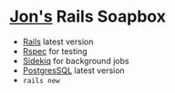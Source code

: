 # [Jon's](https://github.com/jprincipe) Rails Soapbox

- [Rails](https://rubyonrails.org) latest version
- [Rspec](https://rspec.info) for testing
- [Sidekiq](https://github.com/mperham/sidekiq) for background jobs
- [PostgresSQL](https://www.postgresql.org) latest version
- `rails new`
